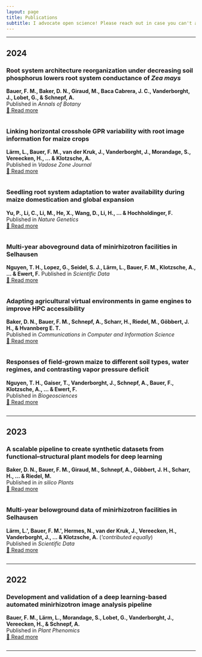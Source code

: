 ```yaml
---
layout: page
title: Publications
subtitle: I advocate open science! Please reach out in case you can't access any of my publications.
---
```


---
## 2024

### Root system architecture reorganization under decreasing soil phosphorus lowers root system conductance of *Zea mays*
**Bauer, F. M., Baker, D. N., Giraud, M., Baca Cabrera, J. C., Vanderborght, J., Lobet, G., & Schnepf, A.**  
Published in *Annals of Botany*  
[🔗 Read more](https://doi.org/10.1093/aob/mcae198)  
<div style="display: flex; gap: 10px;">
    <span class="altmetric-embed" data-badge-type="donut" data-doi="10.1093/aob/mcae198"></span>
    <span class="__dimensions_badge_embed__" data-doi="10.1093/aob/mcae198" data-style="small_circle"></span>
</div>

### Linking horizontal crosshole GPR variability with root image information for maize crops
**Lärm, L., Bauer, F. M., van der Kruk, J., Vanderborght, J., Morandage, S., Vereecken, H., ... & Klotzsche, A.**  
Published in *Vadose Zone Journal*  
[🔗 Read more](https://doi.org/10.1002/vzj2.20293)  
<div style="display: flex; gap: 10px;">
    <span class="altmetric-embed" data-badge-type="donut" data-doi="10.1002/vzj2.20293"></span>
    <span class="__dimensions_badge_embed__" data-doi="10.1002/vzj2.20293" data-style="small_circle"></span>
</div>

### Seedling root system adaptation to water availability during maize domestication and global expansion
**Yu, P., Li, C., Li, M., He, X., Wang, D., Li, H., ... & Hochholdinger, F.**  
Published in *Nature Genetics*  
[🔗 Read more](https://doi.org/10.1038/s41588-024-01761-3)  
<div style="display: flex; gap: 10px;">
    <span class="altmetric-embed" data-badge-type="donut" data-doi="10.1038/s41588-024-01761-3"></span>
    <span class="__dimensions_badge_embed__" data-doi="10.1038/s41588-024-01761-3" data-style="small_circle"></span>
</div>

### Multi-year aboveground data of minirhizotron facilities in Selhausen
**Nguyen, T. H., Lopez, G., Seidel, S. J., Lärm, L., Bauer, F. M., Klotzsche, A., ... & Ewert, F.** 
Published in *Scientific Data*  
[🔗 Read more](https://doi.org/10.1038/s41597-024-03535-2)  
<div style="display: flex; gap: 10px;">
    <span class="altmetric-embed" data-badge-type="donut" data-doi="10.1038/s41597-024-03535-2"></span>
    <span class="__dimensions_badge_embed__" data-doi="10.1038/s41597-024-03535-2" data-style="small_circle"></span>
</div>

### Adapting agricultural virtual environments in game engines to improve HPC accessibility
**Baker, D. N., Bauer, F. M., Schnepf, A., Scharr, H., Riedel, M., Göbbert, J. H., & Hvannberg E. T.**  
Published in *Communications in Computer and Information Science*  
[🔗 Read more](https://doi.org/10.1007/978-3-031-86240-3_11)  
<div style="display: flex; gap: 10px;">
    <span class="altmetric-embed" data-badge-type="donut" data-doi="10.1007/978-3-031-86240-3_11"></span>
    <span class="__dimensions_badge_embed__" data-doi="10.1007/978-3-031-86240-3_11" data-style="small_circle"></span>
</div>

### Responses of field-grown maize to different soil types, water regimes, and contrasting vapor pressure deficit
**Nguyen, T. H., Gaiser, T., Vanderborght, J., Schnepf, A., Bauer, F., Klotzsche, A., ... & Ewert, F.**  
Published in *Biogeosciences*  
[🔗 Read more](https://doi.org/10.5194/egusphere-2023-2967)  
<div style="display: flex; gap: 10px;">
    <span class="altmetric-embed" data-badge-type="donut" data-doi="10.5194/egusphere-2023-2967"></span>
    <span class="__dimensions_badge_embed__" data-doi="10.5194/egusphere-2023-2967" data-style="small_circle"></span>
</div>

---

## 2023

### A scalable pipeline to create synthetic datasets from functional–structural plant models for deep learning
**Baker, D. N., Bauer, F. M., Giraud, M., Schnepf, A., Göbbert, J. H., Scharr, H., ... & Riedel, M.**  
Published in *in silico Plants*  
[🔗 Read more](https://doi.org/10.1093/insilicoplants/diad022)  
<div style="display: flex; gap: 10px;">
    <span class="altmetric-embed" data-badge-type="donut" data-doi="10.1093/insilicoplants/diad022"></span>
    <span class="__dimensions_badge_embed__" data-doi="10.1093/insilicoplants/diad022" data-style="small_circle"></span>
</div>

### Multi-year belowground data of minirhizotron facilities in Selhausen
**Lärm, L.', Bauer, F. M.', Hermes, N., van der Kruk, J., Vereecken, H., Vanderborght, J., ... & Klotzsche, A.** (*'contributed equally*)  
Published in *Scientific Data*  
[🔗 Read more](https://doi.org/10.1038/s41597-023-02570-9)  
<div style="display: flex; gap: 10px;">
    <span class="altmetric-embed" data-badge-type="donut" data-doi="10.1038/s41597-023-02570-9"></span>
    <span class="__dimensions_badge_embed__" data-doi="10.1038/s41597-023-02570-9" data-style="small_circle"></span>
</div>

---

## 2022

### Development and validation of a deep learning-based automated minirhizotron image analysis pipeline
**Bauer, F. M., Lärm, L., Morandage, S., Lobet, G., Vanderborght, J., Vereecken, H., & Schnepf, A.**  
Published in *Plant Phenomics*  
[🔗 Read more](https://doi.org/10.34133/2022/9758532)  
<div style="display: flex; gap: 10px;">
    <span class="altmetric-embed" data-badge-type="donut" data-doi="10.34133/2022/9758532"></span>
    <span class="__dimensions_badge_embed__" data-doi="10.34133/2022/9758532" data-style="small_circle"></span>
</div>


---
<!-- Altmetric Badge Script -->
<script async src="https://d1bxh8uas1mnw7.cloudfront.net/assets/embed.js"></script>

<!-- Dimensions Badge Script -->
<script async src="https://badge.dimensions.ai/badge.js"></script>
